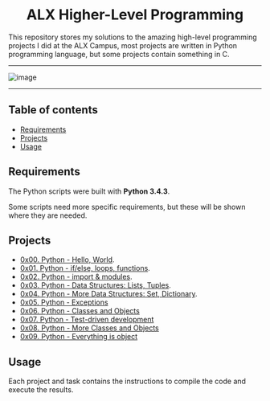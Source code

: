 <h1 align="center">ALX Higher-Level Programming</h1>
This repository stores my solutions to the amazing high-level programming projects I did at the ALX Campus, most projects are written in Python programming language, but some projects contain something in C.

---

![image](https://github.com/Bebo-K-S/alx-higher_level_programming/assets/107813045/f43f6bb0-a71d-427b-9f8e-c149e0f448ac)

---

## Table of contents
- [Requirements](#requirements)
- [Projects](#projects)
- [Usage](#usage)

## Requirements

The Python scripts were built with **Python 3.4.3**.

Some scripts need more specific requirements, but these will be shown where they are needed.

## Projects
- [0x00. Python - Hello, World](0x00-python-hello_world).
- [0x01. Python - if/else, loops, functions](0x01-python-if_else_loops_functions).
- [0x02. Python - import & modules](0x02-python-import_modules).
- [0x03. Python - Data Structures: Lists, Tuples](0x03-python-data_structures).
- [0x04. Python - More Data Structures: Set, Dictionary](0x04-python-more_data_structures).
- [0x05. Python - Exceptions](0x05-python-exceptions)
- [0x06. Python - Classes and Objects](0x06-python-classes)
- [0x07. Python - Test-driven development](0x07-python-test_driven_development)
- [0x08. Python - More Classes and Objects](0x08-python-more_classes)
- [0x09. Python - Everything is object](0x09-python-everything_is_object)

## Usage
Each project and task contains the instructions to compile the code and execute the results.
